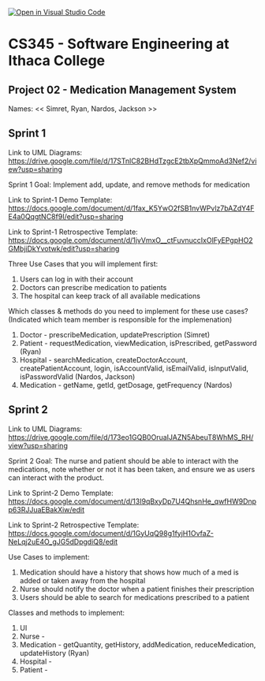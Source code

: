 [![Open in Visual Studio Code](https://classroom.github.com/assets/open-in-vscode-c66648af7eb3fe8bc4f294546bfd86ef473780cde1dea487d3c4ff354943c9ae.svg)](https://classroom.github.com/online_ide?assignment_repo_id=10008270&assignment_repo_type=AssignmentRepo)
# CS345 - Software Engineering at Ithaca College
## Project 02 - Medication Management System

Names:
<< Simret, Ryan, Nardos, Jackson >>


## Sprint 1

Link to UML Diagrams:
https://drive.google.com/file/d/17STnlC82BHdTzgcE2tbXpQmmoAd3Nef2/view?usp=sharing

Sprint 1 Goal:
Implement add, update, and remove methods for medication

Link to Sprint-1 Demo Template:
https://docs.google.com/document/d/1fax_K5YwO2fSB1nvWPvlz7bAZdY4FE4a0QqgtNC8f9I/edit?usp=sharing

Link to Sprint-1 Retrospective Template:
https://docs.google.com/document/d/1jvVmxO__ctFuvnuccIxOlFyEPgpHO2GMbjiDkYvotwk/edit?usp=sharing

Three Use Cases that you will implement first:
1. Users can log in with their account
2. Doctors can prescribe medication to patients
3. The hospital can keep track of all available medications

Which classes & methods do you need to implement for these use cases?
(Indicated which team member is responsible for the implemenation)
1. Doctor - prescribeMedication, updatePrescription (Simret)
2. Patient - requestMedication, viewMedication, isPrescribed, getPassword (Ryan)
3. Hospital - searchMedication, createDoctorAccount, createPatientAccount, login, isAccountValid, isEmailValid, isInputValid, isPasswordValid (Nardos, Jackson)
4. Medication - getName, getId, getDosage, getFrequency (Nardos)


## Sprint 2

Link to UML Diagrams: 
https://drive.google.com/file/d/173eo1GQB0OruaIJAZN5AbeuT8WhMS_RH/view?usp=sharing

Sprint 2 Goal: 
The nurse and patient should be able to interact with the medications, note whether or not it has been taken, and ensure we as users can interact with the product.

Link to Sprint-2 Demo Template: 
https://docs.google.com/document/d/13I9qBxyDp7U4QhsnHe_qwfHW9Dnpp63RJJuaEBakXiw/edit

Link to Sprint-2 Retrospective Template: 
https://docs.google.com/document/d/1GyUqQ98g1fyjH1OvfaZ-NeLqj2uE4O_gJG5dDpgdiQ8/edit

Use Cases to implement: 
1. Medication should have a history that shows how much of a med is added or taken away from the hospital
2. Nurse should notify the doctor when a patient finishes their prescription
3. Users should be able to search for medications prescribed to a patient

Classes and methods to implement: 
1. UI
2. Nurse - 
3. Medication - getQuantity, getHistory, addMedication, reduceMedication, updateHistory (Ryan)
4. Hospital - 
5. Patient - 

